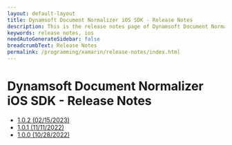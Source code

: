 ```yaml
---
layout: default-layout
title: Dynamsoft Document Normalizer iOS SDK - Release Notes
description: This is the release notes page of Dynamsoft Document Normalizer for iOS SDK.
keywords: release notes, ios
needAutoGenerateSidebar: false
breadcrumbText: Release Notes
permalink: /programming/xamarin/release-notes/index.html
---
```


# Dynamsoft Document Normalizer iOS SDK - Release Notes

- [1.0.2 (02/15/2023)](xamarin-1.md#102-02152023)
- [1.0.1 (11/11/2022)](xamarin-1.md#101-11112022)
- [1.0.0 (10/28/2022)](xamarin-1.md#100-10282022)
